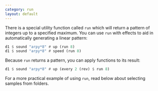 ```yaml
---
category: run
layout: default
---
```


There is a special utility function called `run` which will return a pattern of
integers up to a specified maximum. You can use `run` with effects to aid in
automatically generating a linear pattern:

```haskell
d1 $ sound "arpy*8" # up (run 8)
d1 $ sound "arpy*8" # speed (run 8)
```

Because `run` returns a pattern, you can apply functions to its result:

```haskell
d1 $ sound "arpy*8" # up (every 2 (rev) $ run 8)
```

For a more practical example of using `run`, read below about
selecting samples from folders.
